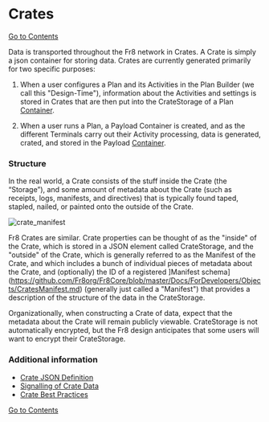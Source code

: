 # Crates

[Go to Contents](https://github.com/Fr8org/Fr8Core/blob/master/Docs/Home.md)  

Data is transported throughout the Fr8 network  in Crates. A Crate is simply a json container for storing data. Crates are currently generated primarily for two specific purposes: 

1. When a user configures a Plan and its Activities in the Plan Builder (we call this "Design-Time"), information about the Activities and settings is stored in Crates that are then put into the CrateStorage of a Plan [Container](https://github.com/Fr8org/Fr8Core/blob/master/Docs/ForDevelopers/Objects/Containers.md).

2. When a user runs a Plan, a Payload Container is created, and as the different Terminals carry out their Activity processing, data is generated, crated, and stored in the Payload [Container](https://github.com/Fr8org/Fr8Core/blob/master/Docs/ForDevelopers/Objects/Containers.md).



### Structure

In the real world, a Crate consists of the stuff inside the Crate (the “Storage”), and some amount of metadata about the Crate (such as receipts, logs, manifests, and directives) that is typically found taped, stapled, nailed, or painted onto the outside of the Crate.

![crate_manifest](https://github.com/Fr8org/Fr8Core/blob/master/Docs/img/Fr8Crates_CrateManifest.png)

Fr8 Crates are similar. Crate properties can be thought of as the "inside" of the Crate, which is stored in a JSON element called CrateStorage, and the "outside" of the Crate, which is generally referred to as the Manifest of the Crate, and which includes a bunch of individual pieces of metadata about the Crate, and (optionally) the ID of a registered ]Manifest schema](https://github.com/Fr8org/Fr8Core/blob/master/Docs/ForDevelopers/Objects/CratesManifest.md) (generally just called a "Manifest") that provides a description of the structure of the data in the CrateStorage.




Organizationally, when constructing a Crate of data, expect that the metadata about the Crate will remain publicly viewable. CrateStorage is not automatically encrypted, but the Fr8 design anticipates that some users will want to encrypt their CrateStorage.



### Additional information
- [Crate JSON Definition](https://github.com/Fr8org/Fr8Core/blob/master/Docs/ForDevelopers/Objects/CrateJSON.md)
- [Signalling of Crate Data](https://github.com/Fr8org/Fr8Core/blob/master/Docs/ForDevelopers/OperatingConcepts/Signalling.md)
- [Crate Best Practices](https://github.com/Fr8org/Fr8Core/blob/master/Docs/ForDevelopers/DevelopmentGuides/CrateBestPractices.md)


[Go to Contents](https://github.com/Fr8org/Fr8Core/blob/master/Docs/Home.md)  
